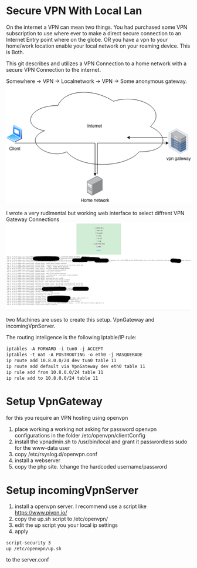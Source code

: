 # Secure VPN With Local Lan

On the internet a VPN can mean two things.
You had purchased some VPN subscription to use where ever to make a direct secure connection to an Internet Entry point where on the globe. 
OR you have a vpn to your home/work location enable your local network on your roaming device.
This is Both.

This git describes and utilizes a VPN Connection to a home network with a secure VPN Connection to the internet. 

Somewhere -> VPN -> Localnetwork -> VPN -> Some anonymous gateway.
![](./images/vpnMap.png)

I wrote a very rudimental but working web interface to select diffrent VPN Gateway Connections
![](./images/vpnPhpClient.png)

two Machines are uses to create this setup. VpnGateway and incomingVpnServer.

The routing inteligence is the following Iptable/IP rule:
```
iptables -A FORWARD -i tun0 -j ACCEPT 
iptables -t nat -A POSTROUTING -o eth0 -j MASQUERADE 
ip route add 10.8.0.0/24 dev tun0 table 11
ip route add default via VpnGateway dev eth0 table 11
ip rule add from 10.8.0.0/24 table 11
ip rule add to 10.8.0.0/24 table 11
```

# Setup VpnGateway
for this you require an VPN hosting using openvpn
1) place working a working not asking for password openvpn configurations in the folder /etc/openvpn/clientConfig 
2) install the vpnadmin.sh to /usr/bin/local and grant it passwordless sudo for the www-data user
3) copy /etc/rsyslog.d/openvpn.conf
4) install a webserver
5) copy the php site. !change the hardcoded username/password


# Setup incomingVpnServer
1) install a openvpn server. I recommend use a script like https://www.pivpn.io/
2) copy the up.sh script to /etc/openvpn/
3) edit the up script you your local ip settings
4) apply
```
script-security 3 
up /etc/openvpn/up.sh
```
to the server.conf
